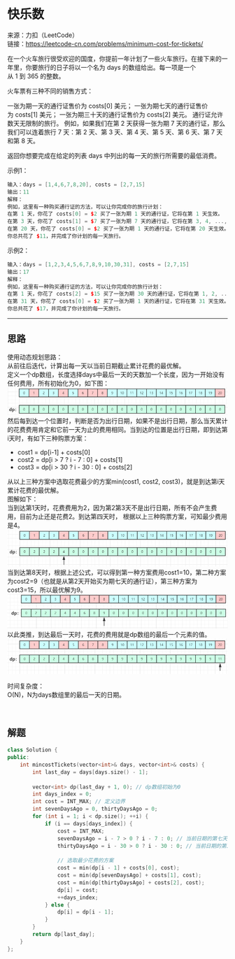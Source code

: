 # 快乐数

来源：力扣（LeetCode）  
链接：<https://leetcode-cn.com/problems/minimum-cost-for-tickets/>

在一个火车旅行很受欢迎的国度，你提前一年计划了一些火车旅行。在接下来的一年里，你要旅行的日子将以一个名为 days 的数组给出。每一项是一个从 1 到 365 的整数。

火车票有三种不同的销售方式：

一张为期一天的通行证售价为 costs[0] 美元；
一张为期七天的通行证售价为 costs[1] 美元；
一张为期三十天的通行证售价为 costs[2] 美元。
通行证允许数天无限制的旅行。 例如，如果我们在第 2 天获得一张为期 7 天的通行证，那么我们可以连着旅行 7 天：第 2 天、第 3 天、第 4 天、第 5 天、第 6 天、第 7 天和第 8 天。

返回你想要完成在给定的列表 days 中列出的每一天的旅行所需要的最低消费。

示例1：

``` c++
输入：days = [1,4,6,7,8,20], costs = [2,7,15]
输出：11
解释：
例如，这里有一种购买通行证的方法，可以让你完成你的旅行计划：
在第 1 天，你花了 costs[0] = $2 买了一张为期 1 天的通行证，它将在第 1 天生效。
在第 3 天，你花了 costs[1] = $7 买了一张为期 7 天的通行证，它将在第 3, 4, ..., 9 天生效。
在第 20 天，你花了 costs[0] = $2 买了一张为期 1 天的通行证，它将在第 20 天生效。
你总共花了 $11，并完成了你计划的每一天旅行。
```

示例2：

``` c++
输入：days = [1,2,3,4,5,6,7,8,9,10,30,31], costs = [2,7,15]
输出：17
解释：
例如，这里有一种购买通行证的方法，可以让你完成你的旅行计划：
在第 1 天，你花了 costs[2] = $15 买了一张为期 30 天的通行证，它将在第 1, 2, ..., 30 天生效。
在第 31 天，你花了 costs[0] = $2 买了一张为期 1 天的通行证，它将在第 31 天生效。
你总共花了 $17，并完成了你计划的每一天旅行。
```

---

## 思路

使用动态规划思路：  
从前往后迭代，计算出每一天以当前日期截止累计花费的最优解。  
定义一个dp数组，长度选择days中最后一天的天数加一个长度，因为一开始没有任何费用，所有初始化为0，如下图：  
![dp_1](img/983_1.png)
然后每到达一个位置时，判断是否为出行日期，如果不是出行日期，那么当天累计的花费费用肯定和它前一天为止的费用相同。当到达的位置是出行日期，即到达第i天时，有如下三种购票方案：  

* cost1 = dp[i-1] + costs[0]
* cost2 = dp[i > 7 ? i - 7 : 0] + costs[1]
* cost3 = dp[i > 30 ? i - 30 : 0] + costs[2]  

从以上三种方案中选取花费最少的方案min(cost1, cost2, cost3)，就是到达第i天累计花费的最优解。  
图解如下：  
当到达第1天时，花费费用为2，因为第2第3天不是出行日期，所有不会产生费用，目前为止还是花费2。到达第四天时，
根据以上三种购票方案，可知最少费用是4。
![dp_2](img/983_2.png)
当到达第8天时，根据上述公式，可以得到第一种方案费用cost1=10，第二种方案为cost2=9（也就是从第2天开始买为期七天的通行证），第三种方案为cost3=15，所以最优解为9。  
![dp_3](img/983_3.png)
以此类推，到达最后一天时，花费的费用就是dp数组的最后一个元素的值。
![dp_4](img/983_4.png)

时间复杂度：  
O(N)，N为days数组里的最后一天的日期。

</br>

## 解题

``` c++
class Solution {
public:
    int mincostTickets(vector<int>& days, vector<int>& costs) {
        int last_day = days[days.size() - 1];

        vector<int> dp(last_day + 1, 0); // dp数组初始为0
        int days_index = 0;
        int cost = INT_MAX; // 定义边界
        int sevenDaysAgo = 0, thirtyDaysAgo = 0;
        for (int i = 1; i < dp.size(); ++i) {
            if (i == days[days_index]) {
                cost = INT_MAX;
                sevenDaysAgo = i - 7 > 0 ? i - 7 : 0; // 当前日期的第七天前的费用
                thirtyDaysAgo = i - 30 > 0 ? i - 30 : 0; // 当前日期的第三十天前的费用

                // 选取最少花费的方案
                cost = min(dp[i - 1] + costs[0], cost);
                cost = min(dp[sevenDaysAgo] + costs[1], cost);
                cost = min(dp[thirtyDaysAgo] + costs[2], cost);
                dp[i] = cost;
                ++days_index;
            } else {
                dp[i] = dp[i - 1];
            }
        }
        return dp[last_day];
    }
};
```
